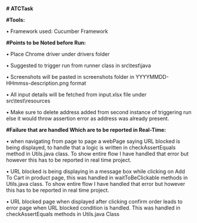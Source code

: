 **# ATCTask**

**#Tools:**

• Framework used: Cucumber Framework

**#Points to be Noted before Run:**

• Place Chrome driver under drivers folder

• Suggested to trigger run from runner class in src\test\java

• Screenshots will be pasted in screenshots folder in YYYYMMDD-HHmmss-description.png format

• All input details will be fetched from input.xlsx file under src\test\resources

• Make sure to delete address added from second instance of triggering run else it would throw assertion error as address was already present.

 

**#Failure that are handled Which are to be reported in Real-Time:**

• when navigating from page to page a webPage saying URL blocked is being displayed, to handle that a logic is written in checkAssertEquals method in Utils.java class. To show entire flow I have handled that error but however this has to be reported in real time project.
	
• URL blocked is being displaying in a message box while clicking on Add To Cart in product page, this was handled in waitToBeClickable methods in Utils.java class. To show entire flow I have handled that error but however this has to be reported in real time project.

• URL blocked page when displayed after clicking confirm order leads to error page when URL blocked condition is handled. This was handled in checkAssertEquals methods in Utils.java Class


